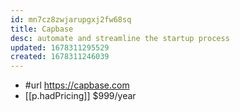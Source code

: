 ```yaml
---
id: mn7cz8zwjarupgxj2fw68sq
title: Capbase
desc: automate and streamline the startup process
updated: 1678311295529
created: 1678311246039
---
```


- #url https://capbase.com
- [[p.hadPricing]] $999/year